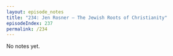```yaml
---
layout: episode_notes
title: "234: Jen Rosner — The Jewish Roots of Christianity"
episodeIndex: 237
permalink: /234
---
```

No notes yet.
